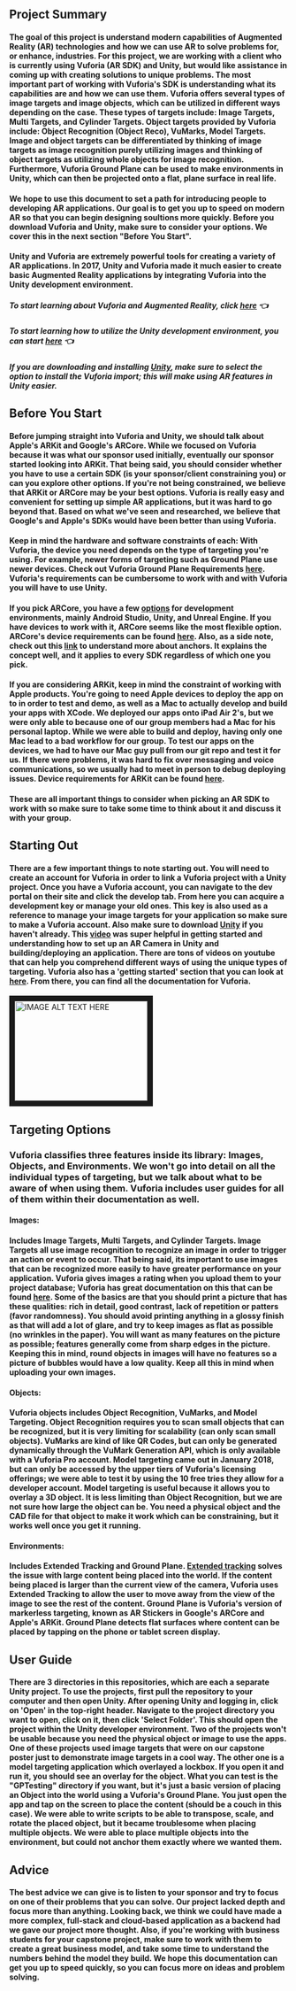 ## Project Summary
#### 	The goal of this project is understand modern capabilities of Augmented Reality (AR) technologies and how we can use AR to solve problems for, or enhance, industries. For this project, we are working with a client who is currently using Vuforia (AR SDK) and Unity, but would like assistance in coming up with creating solutions to unique problems. The most important part of working with Vuforia's SDK is understanding what its capabilities are and how we can use them. Vuforia offers several types of image targets and image objects, which can be utilized in different ways depending on the case. These types of targets include: Image Targets, Multi Targets, and Cylinder Targets. Object targets provided by Vuforia include: Object Recognition (Object Reco), VuMarks, Model Targets. Image and object targets can be differentiated by thinking of image targets as image recognition purely utilizing images and thinking of object targets as utilizing whole objects for image recognition. Furthermore, Vuforia Ground Plane can be used to make environments in Unity, which can then be projected onto a flat, plane surface in real life. 

#### We hope to use this document to set a path for introducing people to developing AR applications. Our goal is to get you up to speed on modern AR so that you can begin designing soultions more quickly. Before you download Vuforia and Unity, make sure to consider your options. We cover this in the next section "Before You Start".

#### Unity and Vuforia are extremely powerful tools for creating a variety of AR applications. In 2017, Unity and Vuforia made it much easier to create basic Augmented Reality applications by integrating Vuforia into the Unity development environment.
##### To start learning about Vuforia and Augmented Reality, click [here](https://library.vuforia.com/) :point_left:
##### To start learning how to utilize the Unity development environment, you can start [here](https://unity3d.com/learn/tutorials) :point_left:
<h5 class="markdown style="bottom-margin:50px;"> If you are downloading and installing <a href="https://unity3d.com/">Unity</a>, make sure to select the option to install the Vuforia import; this will make using AR features in Unity easier.</h5>

## Before You Start
#### Before jumping straight into Vuforia and Unity, we should talk about Apple's ARKit and Google's ARCore. While we focused on Vuforia because it was what our sponsor used initially, eventually our sponsor started looking into ARKit. That being said, you should consider whether you have to use a certain SDK (is your sponsor/client constraining you) or can you explore other options. If you're not being constrained, we believe that ARKit or ARCore may be your best options. Vuforia is really easy and convenient for setting up simple AR applications, but it was hard to go beyond that. Based on what we've seen and researched, we believe that Google's and Apple's SDKs would have been better than using Vuforia. 
#### Keep in mind the hardware and software constraints of each: With Vuforia, the device you need depends on the type of targeting you're using. For example, newer forms of targeting such as Ground Plane use newer devices. Check out Vuforia Ground Plane Requirements [here](https://library.vuforia.com/articles/Solution/ground-plane-supported-devices.html). Vuforia's requirements can be cumbersome to work with and with Vuforia you will have to use Unity. 

#### If you pick ARCore, you have a few [options](https://developers.google.com/ar/develop/) for development environments, mainly Android Studio, Unity, and Unreal Engine. If you have devices to work with it, ARCore seems like the most flexible option. ARCore's device requirements can be found [here](https://developers.google.com/ar/discover/). Also, as a side note, check out this [link](https://developers.google.com/ar/develop/developer-guides/anchors) to understand more about anchors. It explains the concept well, and it applies to every SDK regardless of which one you pick.

#### If you are considering ARKit, keep in mind the constraint of working with Apple products. You're going to need Apple devices to deploy the app on to in order to test and demo, as well as a Mac to actually develop and build your apps with XCode. We deployed our apps onto iPad Air 2's, but we were only able to because one of our group members had a Mac for his personal laptop. While we were able to build and deploy, having only one Mac lead to a bad workflow for our group. To test our apps on the devices, we had to have our Mac guy pull from our git repo and test it for us. If there were problems, it was hard to fix over messaging and voice communications, so we usually had to meet in person to debug deploying issues. Device requirements for ARKit can be found [here](https://developer.apple.com/library/content/documentation/DeviceInformation/Reference/iOSDeviceCompatibility/DeviceCompatibilityMatrix/DeviceCompatibilityMatrix.html).

#### These are all important things to consider when picking an AR SDK to work with so make sure to take some time to think about it and discuss it with your group. 

## Starting Out
#### There are a few important things to note starting out. You will need to create an account for Vuforia in order to link a Vuforia project with a Unity project. Once you have a Vuforia account, you can navigate to the dev portal on their site and click the develop tab. From here you can acquire a development key or manage your old ones. This key is also used as a reference to manage your image targets for your application so make sure to make a Vuforia account. Also make sure to download [Unity](https://unity3d.com/) if you haven't already. This [video](https://www.youtube.com/watch?v=Fgd21lbhikU) was super helpful in getting started and understanding how to set up an AR Camera in Unity and building/deploying an application. There are tons of videos on youtube that can help you comprehend different ways of using the unique types of targeting. Vuforia also has a 'getting started' section that you can look at [here](https://library.vuforia.com/). From there, you can find all the documentation for Vuforia.
<a href="http://www.youtube.com/watch?feature=player_embedded&v=Fgd21lbhikU
" target="_blank"><img src="http://img.youtube.com/vi/Fgd21lbhikU/0.jpg" 
alt="IMAGE ALT TEXT HERE" width="240" height="180" border="10" /></a>


## Targeting Options
### Vuforia classifies three features inside its library: Images, Objects, and Environments. We won't go into detail on all the individual types of targeting, but we talk about what to be aware of when using them. Vuforia includes user guides for all of them within their documentation as well.
#### Images: 
#### Includes Image Targets, Multi Targets, and Cylinder Targets. Image Targets all use image recognition to recognize an image in order to trigger an action or event to occur. That being said, its important to use images that can be recognized more easily to have greater performance on your application. Vuforia gives images a rating when you upload them to your project database; Vuforia has great documentation on this that can be found [here](https://library.vuforia.com/articles/Solution/Optimizing-Target-Detection-and-Tracking-Stability.html). Some of the basics are that you should print a picture that has these qualities: rich in detail, good contrast, lack of repetition or patters (favor randomness). You should avoid printing anything in a glossy finish as that will add a lot of glare, and try to keep images as flat as possible (no wrinkles in the paper). You will want as many features on the picture as possible; features generally come from sharp edges in the picture. Keeping this in mind, round objects in images will have no features so a picture of bubbles would have a low quality. Keep all this in mind when uploading your own images.

#### Objects: 
#### Vuforia objects includes Object Recognition, VuMarks, and Model Targeting. Object Recognition requires you to scan small objects that can be recognized, but it is very limiting for scalability (can only scan small objects). VuMarks are kind of like QR Codes, but can only be generated dynamically through the VuMark Generation API, which is only available with a Vuforia Pro account. Model targeting came out in January 2018, but can only be accessed by the upper tiers of Vuforia's licensing offerings; we were able to test it by using the 10 free tries they allow for a developer account. Model targeting is useful because it allows you to overlay a 3D object. It is less limiting than Object Recognition, but we are not sure how large the object can be. You need a physical object and the CAD file for that object to make it work which can be constraining, but it works well once you get it running.

#### Environments: 
#### Includes Extended Tracking and Ground Plane. [Extended tracking](https://library.vuforia.com/articles/Training/Extended-Tracking) solves the issue with large content being placed into the world. If the content being placed is larger than the current view of the camera, Vuforia uses Extended Tracking to allow the user to move away from the view of the image to see the rest of the content. Ground Plane is Vuforia's version of markerless targeting, known as AR Stickers in Google's ARCore and Apple's ARKit. Ground Plane detects flat surfaces where content can be placed by tapping on the phone or tablet screen display. 

## User Guide
#### There are 3 directories in this repositories, which are each a separate Unity project. To use the projects, first pull the repository to your computer and then open Unity. After opening Unity and logging in, click on 'Open' in the top-right header. Navigate to the project directory you want to open, click on it, then click 'Select Folder'. This should open the project within the Unity developer environment. Two of the projects won't be usable because you need the physical object or image to use the apps. One of these projects used image targets that were on our capstone poster just to demonstrate image targets in a cool way. The other one is a model targeting application which overlayed a lockbox. If you open it and run it, you should see an overlay for the object. What you can test is the "GPTesting" directory if you want, but it's just a basic version of placing an Object into the world using a Vuforia's Ground Plane. You just open the app and tap on the screen to place the content (should be a couch in this case). We were able to write scripts to be able to transpose, scale, and rotate the placed object, but it became troublesome when placing multiple objects. We were able to place multiple objects into the environment, but could not anchor them exactly where we wanted them. 

## Advice
#### The best advice we can give is to listen to your sponsor and try to focus on one of their problems that you can solve. Our project lacked depth and focus more than anything. Looking back, we think we could have made a more complex, full-stack and cloud-based application as a backend had we gave our project more thought. Also, if you're working with business students for your capstone project, make sure to work with them to create a great business model, and take some time to understand the numbers behind the model they build. We hope this documentation can get you up to speed quickly, so you can focus more on ideas and problem solving.
